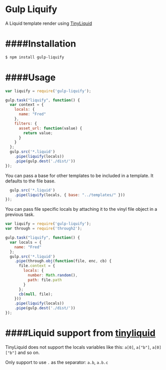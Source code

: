Gulp Liquify
==============

A Liquid template render using [TinyLiquid](https://github.com/leizongmin/tinyliquid/)

####Installation
=============

```bash
$ npm install gulp-liquify
```

####Usage
==============

```js
var liquify = require('gulp-liquify');

gulp.task("liquify", function() {
  var context = {
    locals: {
      name: "Fred"
    },
    filters: {
      asset_url: function(value) {
        return value;
      }
    }
  };
  gulp.src('*.liquid')
    .pipe(liquify(locals))
    .pipe(gulp.dest('./dist/'))
});
```

You can pass a base for other templates to be included in a template. It defaults to the file base.

```js
  gulp.src('*.liquid')
    .pipe(liquify(locals, { base: "../templates/" }))
});
```
You can pass file specific locals by attaching it to the vinyl file object in a previous task.

```js
var liquify = require('gulp-liquify');
var through = require('through2');

gulp.task("liquify", function() {
  var locals = {
    name: "Fred"
  };
  gulp.src('*.liquid')
    .pipe(through.obj(function(file, enc, cb) {
      file.context = {
        locals: {
          number: Math.random(),
          path: file.path
        }
      };
      cb(null, file);
    }))
    .pipe(liquify(locals))
    .pipe(gulp.dest('./dist/'))
});
```

####Liquid support from [tinyliquid](https://github.com/leizongmin/tinyliquid)
=============

TinyLiquid does not support the locals variables like this: 
`a[0]`, `a["b"]`, `a[0]["b"]` and so on.

Only support to use `.` as the separator: `a.b`, `a.b.c`